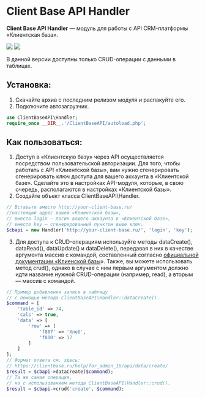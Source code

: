 # Client Base API Handler
**Client Base API Handler** — модуль для работы с API CRM-платформы «Клиентская база».

![](https://img.shields.io/badge/PHP-7%2B-yellow) ![](https://img.shields.io/badge/version-0.5-informational)

В данной версии доступны только CRUD-операции с данными в таблицах.

## Установка:
1. Скачайте архив с последним релизом модуля и распакуйте его.
2. Подключите автозагрузчик.
```php
use ClientBaseAPI\Handler;
require_once __DIR__.'/ClientBaseAPI/autoload.php';
```

## Как пользоваться:
1. Доступ в «Клиентскую базу» через API осуществляется посредством пользовательской авторизации. Для того, чтобы работать с API «Клиентской базы», вам нужно сгенерировать сгенерировать ключ доступа для вашего аккаунта в «Клиентской базе». Сделайте это в настройках API-модуля, которые, в свою очередь, располагаются в настройках «Клиентской базы».
2. Создайте объект класса ClientBaseAPI\Handler.
```php
// Вставьте вместо http://your-client-base.ru/
//настоящий адрес вашей «Клиентской базы»,
// вместо login — логин вашего аккаунта в «Клиентской базе»,
// вместо key — сгенерированный пунктом выше ключ.
$cbapi = new Handler('http://your-client-base.ru/', 'login', 'key');
```
3. Для доступа к CRUD-операциям используйте методы dataCreate(), dataRead(), dataUpdate() и dataDelete(), передавая в них в качестве аргумента массив с командой, составленный согласно [официальной документации «Клиенской базы](https://clientbase.ru/help/for_admin_16/api/ "официальной документации «Клиенской базы")». Также, вы можете использовать метод crud(), однако в случае с ним первым аргументом должно идти название нужной CRUD-операции (например, read), а вторым — массив с командой.
```php
// Пример добавления записи в таблицу
// с помощью метода ClientBaseAPI\Handler::dataCreate().
$command = [
	'table_id' => 74,
	'cals' => true,
	'data' => [
		'row' => [
			'f807' => 'Хлеб',
			'f810' => 17
		]
	]
];
// Формат ответа см. здесь:
// https://clientbase.ru/help/for_admin_16/api/data/create/
$result = $cbapi->dataCreate($command);
// Та же самая операция,
// но с использованием метода ClientBaseAPI\Handler::crud().
$result = $cbapi->crud('create', $command);
```